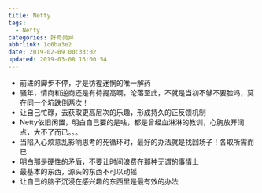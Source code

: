 ```yaml
---
title: Netty
tags:
  - Netty
categories: 好奇尚异
abbrlink: 1c6ba3e2
date: 2019-02-09 00:33:02
updated: 2019-03-08 16:00:54
---
```


- 前进的脚步不停，才是彷徨迷惘的唯一解药
- 骚年，情商和逆商还是有待提高啊，沦落至此，不就是当初不够不要脸吗，莫在同一个坑跌倒两次！
- 让自己忙碌，去获取更高层次的乐趣，形成持久的正反馈机制
- Netty依旧闲置，明白自己要的是啥，都是曾经血淋淋的教训，心胸放开阔点，大不了而已。。。
- 当陷入心烦意乱影响思考的死循环时，最好的办法就是找回场子！各取所需而已
- 明白那是硬性的矛盾，不要让时间浪费在那种无谓的事情上
- 最基本的东西，源头的东西不可以动摇
- 让自己的脑子沉浸在感兴趣的东西里是最有效的办法